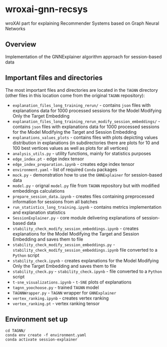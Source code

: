 # wroxai-gnn-recsys
wroXAI part for explaining Recommender Systems based on Graph Neural Networks

## Overview
Implementation of the GNNExplainer algorithm approach for session-based data

## Important files and directories
The most important files and directories are located in the `TAGNN` directory (other files in this location come from the original `TAGNN` repository):

- `explanation_files_long_training_rerun/` - contains `json` files with explanations data for 1000 processed sessions for the Model Modifying Only the Target Embedding
- `explanation_files_long_training_rerun_modify_session_embeddings/` - contains `json` files with explanations data for 1000 processed sessions for the Model Modifying the Target and Session Embedding
- `explanations_values_plots` - contains files with plots depicting values distribution in explanations (in subdirectories there are plots for 10 and 100 best vertices values as well as plots for all vertices)
- `analysis_utils.py` - utility functions, mainly for statistics purposes
- `edge_index.pt` - edge index tensor
- `edge_index_preparation.ipynb` - creates edge index tensor
- `environment.yaml` - list of required `Conda` packages
- `mock.py` - demonstration how to use the `GNNExplainer` for session-based data
- `model.py` - orignal `model.py` file from `TAGNN` repository but with modified embeddings calculations
- `prepare_session_data.ipynb` - creates files containing preprocessed information for sessions from all batches
- `run_statistics_long_training.ipynb` - contains metrics implementation and explanation statistics
- `SessionExplainer.py` - core module delivering explanations of session-based data
- `stability_check_modify_session_embeddings.ipynb` - creates explanations for the Model Modifying the Target and Session Embedding and saves them to file
- `stability_check_modify_session_embeddings.py` - `stability_check_modify_session_embeddings.ipynb` file converted to a `Python` script 
- `stability_check.ipynb` - creates explanations for the Model Modifying Only the Target Embedding and saves them to file
- `stability_check.py` - `stability_check.ipynb` - file converted to a `Python` script 
- `t-sne_visualizations.ipynb` - `t-SNE` plots of explanations
- `tagnn_yoochoose.py` - trained `TAGNN` model
- `TAGNNWrapper.py` - `TAGNN` wrapper for `GNNExplainer`
- `vertex_ranking.ipynb` - creates vertex ranking
- `vertex_ranking.pt` - vertex ranking tensor

## Environment set up
```bash!
cd TAGNN/
conda env create -f environment.yaml
conda activate session-explainer
```



